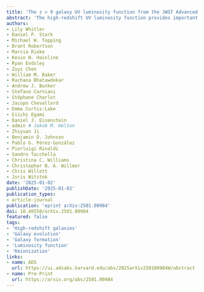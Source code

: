 ```yaml
---
title: 'The z > 9 galaxy UV luminosity function from the JWST Advanced Deep Extragalactic Survey: insights into early galaxy evolution and reionization'
abstract: 'The high-redshift UV luminosity function provides important insights into the evolution of early galaxies. JWST has revealed an unexpectedly large population of bright ({{< math >}}$M_{\mathrm{UV}} \lesssim −20${{< /math >}}) galaxies at {{< math >}}$z \gtrsim 10${{< /math >}}, implying fundamental changes in the star forming properties of galaxies at increasingly early times. However, constraining the fainter population ({{< math >}}$M_{\mathrm{UV}} \gtrsim −18${{< /math >}}) has been more challenging. In this work, we present the {{< math >}}$z \gtrsim 9${{< /math >}} UV luminosity function from the JWST Advanced Deep Extragalactic Survey. We calculate the UV luminosity function from several hundred {{< math >}}$z \gtrsim 9${{< /math >}} galaxy candidates that reach UV luminosities of {{< math >}}$M_{\mathrm{UV}} \sim −17${{< /math >}} in redshift bins of {{< math >}}$z \sim 9−12${{< /math >}}(309 candidates) and {{< math >}}$z \sim 12−16${{< /math >}} (63 candidates). We search for candidates at {{< math >}}$z \sim 16−22.5${{< /math >}} and find none. We also estimate the  {{< math >}}$z \sim 14−16${{< /math >}} luminosity function from the {{< math >}}$z \gtrsim 14${{< /math >}} subset of the {{< math >}}$z \sim 12−16${{< /math >}} sample. Consistent with other measurements, we find an excess of bright galaxies that is in tension with many theoretical models, especially at {{< math >}}$z \gtrsim 12${{< /math >}}. However, we also find high number densities at {{< math >}}$−18 \lesssim M_{\mathrm{UV}} \lesssim −17${{< /math >}}, suggesting that there is a larger population of faint galaxies than expected, as well as bright ones. From our parametric fits for the luminosity function, we find steep faint end slopes of {{< math >}}$−2.5 \lesssim \alpha \lesssim −2.3${{< /math >}}, suggesting a large population of faint ({{< math >}}$M_{\mathrm{UV}} \gtrsim −17${{< /math >}}) galaxies. Combined, the high normalization and steep faint end slope of the luminosity function could imply that the reionization process is appreciably underway as early as {{< math >}}$z = 10${{< /math >}}.'
authors:
- Lily Whitler
- Daniel P. Stark
- Michael W. Topping
- Brant Robertson
- Marcia Rieke
- Kevin N. Hainline
- Ryan Endsley
- Zuyi Chen
- William M. Baker
- Rachana Bhatawdekar
- Andrew J. Bunker
- Stefano Carniani
- Stéphane Charlot
- Jacopo Chevallard
- Emma Curtis-Lake
- Eiichi Egami
- Daniel J. Eisenstein
- admin # Jakob M. Helton
- Zhiyuan Ji
- Benjamin D. Johnson
- Pablo G. Pérez-González
- Pierluigi Rinaldi
- Sandro Tacchella
- Christina C. Williams
- Christopher N. A. Willmer
- Chris Willott
- Joris Witstok
date: '2025-01-02'
publishDate: '2025-01-02'
publication_types:
- article-journal
publication: 'eprint arXiv:2501.00984'
doi: 10.48550/arXiv.2501.00984
featured: false
tags:
- 'High-redshift galaxies'
- 'Galaxy evolution'
- 'Galaxy formation'
- 'Luminosity function'
- 'Reionization'
links:
- name: ADS
  url: https://ui.adsabs.harvard.edu/abs/2025arXiv250100984W/abstract
- name: Pre-Print
  url: https://arxiv.org/abs/2501.00984
---
```

